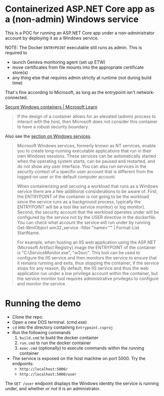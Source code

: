 # Containerized ASP.NET Core app as a (non-admin) Windows service

This is a POC for running an ASP.NET Core app under a non-administrator account by deploying it as a Windows service.

NOTE: The Docker `ENTRYPOINT` executable still runs as admin. This is required to

- launch Geneva monitoring agent (set up ETW)
- move certificates from file mounts into the appropriate certificate store(s)
- any thing else that requires admin strictly at runtime (not during build time)

That's fine according to Microsoft, as long as the entrypoint isn't network-connected.

[Secure Windows containers | Microsoft Learn](https://learn.microsoft.com/en-us/virtualization/windowscontainers/manage-containers/container-security)
> If the design of a container allows for an elevated (admin) process to interact with the host,
> then Microsoft does not consider this container to have a robust security boundary.

Also see the [section on Windows services](https://learn.microsoft.com/en-us/virtualization/windowscontainers/manage-containers/container-security#windows-services).

> Microsoft Windows services, formerly known as NT services, enable you to create long-running executable applications that run in their own Windows sessions. These services can be automatically started when the operating system starts, can be paused and restarted, and do not show any user interface. You can also run services in the security context of a specific user account that is different from the logged-on user or the default computer account.
> 
> When containerizing and securing a workload that runs as a Windows service there are a few additional considerations to be aware of. First, the ENTRYPOINT of the container is not going to be the workload since the service runs as a background process, typically the ENTRYPOINT will be a tool like service monitor) or log monitor). Second, the security account that the workload operates under will be configured by the service not by the USER directive in the dockerfile. You can check what account the service will run under by running Get-WmiObject win32_service -filter "name='<servicename>'" | Format-List StartName.
> 
> For example, when hosting an IIS web application using the ASP.NET (Microsoft Artifact Registry) image the ENTRYPOINT of the container is "C:\\ServiceMonitor.exe", "w3svc". This tool can be used to configure the IIS service and then monitors the service to ensure that it remains running and exits, thus stopping the container, if the service stops for any reason. By default, the IIS service and thus the web application run under a low privilege account within the container, but the service monitor tool requires administrative privileges to configure and monitor the service.

# Running the demo

- Clone the repo.
- Open a new DOS terminal. (cmd.exe)
- `cd` into the directory containing `Entrypoint.csproj`
- Run the following commands
    1. `build.cmd` to build the docker container
    2. `run.cmd` to run the docker container
    3. `exec.cmd` (optionally) to execute commands within the running container
- The service is exposed on the host machine on port 5000. Try the endpoints:
    - `http://localhost:5000/`
    - `http://localhost:5000/user`

The `GET /user` endpoint displays the Windows identity the service is running under,
and whether or not it is an administrator.
